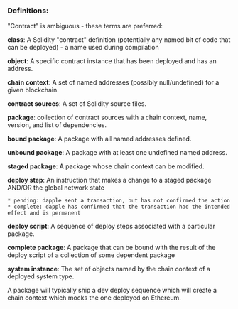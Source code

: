 ### Definitions:

"Contract" is ambiguous - these terms are preferred:

**class**: A Solidity "contract" definition (potentially any named bit of code that can be deployed) - a name used during compilation

**object**: A specific contract instance that has been deployed and has an address.

**chain context**: A set of named addresses (possibly null/undefined) for a given blockchain.

**contract sources**: A set of Solidity source files.

**package**: collection of contract sources with a chain context, name, version, and list of dependencies.

**bound package**: A package with all named addresses defined.

**unbound package**: A package with at least one undefined named address.

**staged package**: A package whose chain context can be modified.

**deploy step**: An instruction that makes a change to a staged package AND/OR the global network state

	* pending: dapple sent a transaction, but has not confirmed the action
	* complete: dapple has confirmed that the transaction had the intended effect and is permanent

**deploy script**: A sequence of deploy steps associated with a particular package. 

**complete package**: A package that can be bound with the result of the deploy script of a collection of some dependent package

**system instance**: The set of objects named by the chain context of a deployed system type.


A package will typically ship a dev deploy sequence which will create a chain context which mocks the
one deployed on Ethereum.

